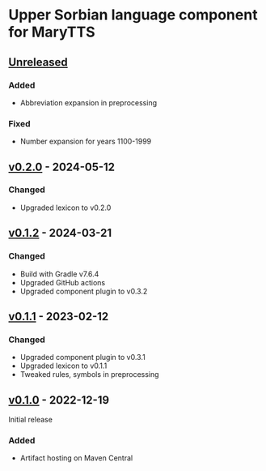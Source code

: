 Upper Sorbian language component for MaryTTS
============================================

[Unreleased]
------------

### Added

- Abbreviation expansion in preprocessing

### Fixed

- Number expansion for years 1100-1999

[v0.2.0] - 2024-05-12
---------------------

### Changed

- Upgraded lexicon to v0.2.0

[v0.1.2] - 2024-03-21
---------------------

### Changed

- Build with Gradle v7.6.4
- Upgraded GitHub actions
- Upgraded component plugin to v0.3.2

[v0.1.1] - 2023-02-12
---------------------

### Changed

- Upgraded component plugin to v0.3.1
- Upgraded lexicon to v0.1.1
- Tweaked rules, symbols in preprocessing

[v0.1.0] - 2022-12-19
---------------------

Initial release

### Added

- Artifact hosting on Maven Central

[Unreleased]: https://github.com/marytts/marytts-lang-hsb/tree/master
[v0.2.0]: https://github.com/marytts/marytts-lang-hsb/releases/tag/v0.2.0
[v0.1.2]: https://github.com/marytts/marytts-lang-hsb/releases/tag/v0.1.2
[v0.1.1]: https://github.com/marytts/marytts-lang-hsb/releases/tag/v0.1.1
[v0.1.0]: https://github.com/marytts/marytts-lang-hsb/releases/tag/v0.1.0
